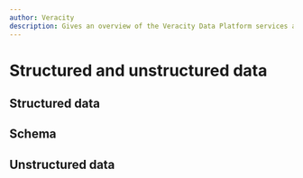 ```yaml
---
author: Veracity
description: Gives an overview of the Veracity Data Platform services and related components.
---
```


# Structured and unstructured data

## Structured data

## Schema 

## Unstructured data